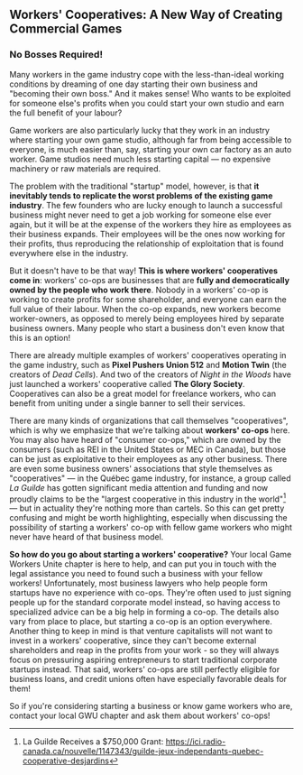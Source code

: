 ## Workers' Cooperatives: A New Way of Creating Commercial Games

### No Bosses Required!

Many workers in the game industry cope with the less-than-ideal working
conditions by dreaming of one day starting their own business and "becoming
their own boss." And it makes sense! Who wants to be exploited for someone
else's profits when you could start your own studio and earn the full benefit of
your labour?

Game workers are also particularly lucky that they work in an industry where
starting your own game studio, although far from being accessible to everyone,
is much easier than, say, starting your own car factory as an auto worker. Game
studios need much less starting capital — no expensive machinery or raw
materials are required.

The problem with the traditional "startup" model, however, is that **it
inevitably tends to replicate the worst problems of the existing game
industry**. The few founders who are lucky enough to launch a successful
business might never need to get a job working for someone else ever again, but
it will be at the expense of the workers they hire as employees as their
business expands. Their employees will be the ones now working for their
profits, thus reproducing the relationship of exploitation that is found
everywhere else in the industry.

But it doesn't have to be that way! **This is where workers' cooperatives come
in**: workers' co-ops are businesses that are **fully and democratically owned
by the people who work there**. Nobody in a workers' co-op is working to create
profits for some shareholder, and everyone can earn the full value of their
labour. When the co-op expands, new workers become worker-owners, as opposed to
merely being employees hired by separate business owners. Many people who start
a business don't even know that this is an option!

There are already multiple examples of workers' cooperatives operating in the
game industry, such as **Pixel Pushers Union 512** and **Motion Twin** (the
creators of _Dead Cells_). And two of the creators of _Night in the Woods_ have
just launched a workers' cooperative called **The Glory Society**. Cooperatives
can also be a great model for freelance workers, who can benefit from uniting
under a single banner to sell their services.

There are many kinds of organizations that call themselves "cooperatives", which
is why we emphasize that we're talking about **workers' co-ops** here. You may
also have heard of "consumer co-ops," which are owned by the consumers (such as
REI in the United States or MEC in Canada), but those can be just as
exploitative to their employees as any other business. There are even some
business owners' associations that style themselves as "cooperatives" — in the
Québec game industry, for instance, a group called _La Guilde_ has gotten
significant media attention and funding and now proudly claims to be the
"largest cooperative in this industry in the world"[^26] — but in actuality
they're nothing more than cartels. So this can get pretty confusing and might be
worth highlighting, especially when discussing the possibility of starting a
workers' co-op with fellow game workers who might never have heard of that
business model.

**So how do you go about starting a workers' cooperative?** Your local Game
Workers Unite chapter is here to help, and can put you in touch with the legal
assistance you need to found such a business with your fellow workers!
Unfortunately, most business lawyers who help people form startups have no
experience with co-ops. They're often used to just signing people up for the
standard corporate model instead, so having access to specialized advice can be
a big help in forming a co-op. The details also vary from place to place, but
starting a co-op is an option everywhere. Another thing to keep in mind is that
venture capitalists will not want to invest in a workers' cooperative, since
they can't become external shareholders and reap in the profits from your work -
so they will always focus on pressuring aspiring entrepreneurs to start
traditional corporate startups instead. That said, workers' co-ops are still
perfectly eligible for business loans, and credit unions often have especially
favorable deals for them!

So if you're considering starting a business or know game workers who are,
contact your local GWU chapter and ask them about workers' co-ops!

[^26]: La Guilde Receives a $750,000 Grant:
    https://ici.radio-canada.ca/nouvelle/1147343/guilde-jeux-independants-quebec-cooperative-desjardins
